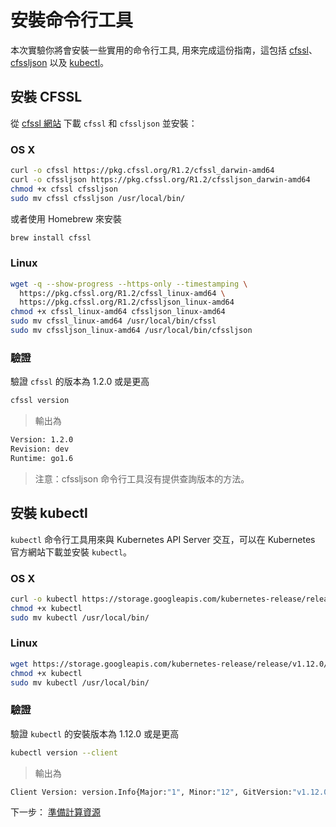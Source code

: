 # 安裝命令行工具

本次實驗你將會安裝一些實用的命令行工具, 用來完成這份指南，這包括 [cfssl](https://github.com/cloudflare/cfssl)、[cfssljson](https://github.com/cloudflare/cfssl) 以及 [kubectl](https://kubernetes.io/docs/tasks/tools/install-kubectl)。

## 安裝 CFSSL

從 [cfssl 網站](https://pkg.cfssl.org) 下載 `cfssl` 和 `cfssljson` 並安裝：

### OS X

```sh
curl -o cfssl https://pkg.cfssl.org/R1.2/cfssl_darwin-amd64
curl -o cfssljson https://pkg.cfssl.org/R1.2/cfssljson_darwin-amd64
chmod +x cfssl cfssljson
sudo mv cfssl cfssljson /usr/local/bin/
```

或者使用 Homebrew 來安裝

```sh
brew install cfssl
```

### Linux

```sh
wget -q --show-progress --https-only --timestamping \
  https://pkg.cfssl.org/R1.2/cfssl_linux-amd64 \
  https://pkg.cfssl.org/R1.2/cfssljson_linux-amd64
chmod +x cfssl_linux-amd64 cfssljson_linux-amd64
sudo mv cfssl_linux-amd64 /usr/local/bin/cfssl
sudo mv cfssljson_linux-amd64 /usr/local/bin/cfssljson
```

### 驗證

驗證 `cfssl` 的版本為 1.2.0 或是更高

```sh
cfssl version
```

> 輸出為

```sh
Version: 1.2.0
Revision: dev
Runtime: go1.6
```

> 注意：cfssljson 命令行工具沒有提供查詢版本的方法。

## 安裝 kubectl

`kubectl` 命令行工具用來與 Kubernetes API Server 交互，可以在 Kubernetes 官方網站下載並安裝 `kubectl`。

### OS X

```sh
curl -o kubectl https://storage.googleapis.com/kubernetes-release/release/v1.12.0/bin/darwin/amd64/kubectl
chmod +x kubectl
sudo mv kubectl /usr/local/bin/
```

### Linux

```sh
wget https://storage.googleapis.com/kubernetes-release/release/v1.12.0/bin/linux/amd64/kubectl
chmod +x kubectl
sudo mv kubectl /usr/local/bin/
```

### 驗證

驗證 `kubectl` 的安裝版本為 1.12.0 或是更高

```sh
kubectl version --client
```

> 輸出為

```sh
Client Version: version.Info{Major:"1", Minor:"12", GitVersion:"v1.12.0", GitCommit:"0ed33881dc4355495f623c6f22e7dd0b7632b7c0", GitTreeState:"clean", BuildDate:"2018-09-27T17:05:32Z", GoVersion:"go1.10.4", Compiler:"gc", Platform:"linux/amd64"}
```

下一步： [準備計算資源](03-compute-resources.md)
